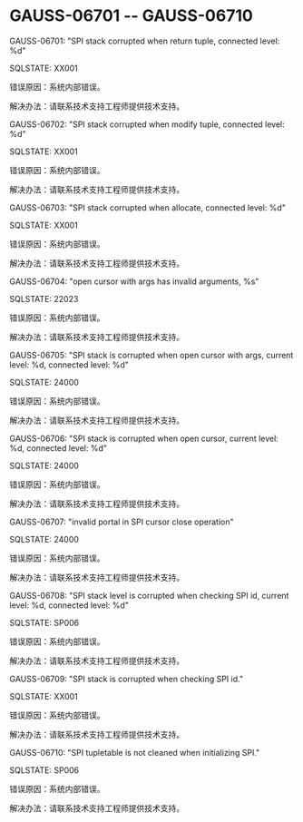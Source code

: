 # GAUSS-06701 -- GAUSS-06710

GAUSS-06701: "SPI stack corrupted when return tuple, connected level: %d"

SQLSTATE: XX001

错误原因：系统内部错误。

解决办法：请联系技术支持工程师提供技术支持。

GAUSS-06702: "SPI stack corrupted when modify tuple, connected level: %d"

SQLSTATE: XX001

错误原因：系统内部错误。

解决办法：请联系技术支持工程师提供技术支持。

GAUSS-06703: "SPI stack corrupted when allocate, connected level: %d"

SQLSTATE: XX001

错误原因：系统内部错误。

解决办法：请联系技术支持工程师提供技术支持。

GAUSS-06704: "open cursor with args has invalid arguments, %s"

SQLSTATE: 22023

错误原因：系统内部错误。

解决办法：请联系技术支持工程师提供技术支持。

GAUSS-06705: "SPI stack is corrupted when open cursor with args, current level: %d, connected level: %d"

SQLSTATE: 24000

错误原因：系统内部错误。

解决办法：请联系技术支持工程师提供技术支持。

GAUSS-06706: "SPI stack is corrupted when open cursor, current level: %d, connected level: %d"

SQLSTATE: 24000

错误原因：系统内部错误。

解决办法：请联系技术支持工程师提供技术支持。

GAUSS-06707: "invalid portal in SPI cursor close operation"

SQLSTATE: 24000

错误原因：系统内部错误。

解决办法：请联系技术支持工程师提供技术支持。

GAUSS-06708: "SPI stack level is corrupted when checking SPI id, current level: %d, connected level: %d"

SQLSTATE: SP006

错误原因：系统内部错误。

解决办法：请联系技术支持工程师提供技术支持。

GAUSS-06709: "SPI stack is corrupted when checking SPI id."

SQLSTATE: XX001

错误原因：系统内部错误。

解决办法：请联系技术支持工程师提供技术支持。

GAUSS-06710: "SPI tupletable is not cleaned when initializing SPI."

SQLSTATE: SP006

错误原因：系统内部错误。

解决办法：请联系技术支持工程师提供技术支持。

